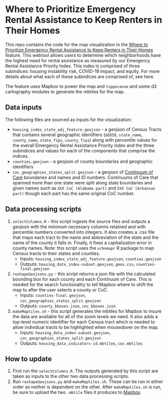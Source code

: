 # Where to Prioritize Emergency Rental Assistance to Keep Renters in Their Homes

This repo contains the code for the map visualization in the [Where to Prioritize Emergency Rental Assistance to Keep Renters in Their Homes](https://www.urban.org/features/where-prioritize-emergency-rental-assistance-keep-renters-their-homes) feature. This webtool allows users to determine which neighborhoods have the highest need for rental assistance as measured by our Emergency Rental Assistance Priority Index. This index is comprised of three subindices: housing instability risk, COVID-19 impact, and equity. For more details about what each of these subindices are comprised of, see here.

The feature uses Mapbox to power the map and `tippecanoe` and some d3 cartography modules to generate the mbtiles for the map. 

## Data inputs
The following files are sourced as inputs for the visualization:
- `housing_index_state_adj_feature.geojson` - a geojson of Census Tracts that contains several geographic identifiers (`GEOID`, `state_name`, `county_name`, `state_fips`, `county_fips`) along with percentile values for the overall Emergency Rental Assistance Priority index and the three subindices and values for each of the components that comprise the indices.
- `counties.geojson` - a geojson of county boundaries and geographic identifiers
- `coc_geographies_states_split.geojson` - a geojson of [Continuum of Care](https://www.hudexchange.info/programs/coc/) boundaries and names and ID numbers. Continuums of Care that spanned more than one state were split along state boundaries and given names such as `XXX CoC (Alabama part)` and `XXX CoC (Arkansas part)` though each part has the same original CoC number.

## Data processing scripts
1. `selectColumns.R` - this script ingests the source files and outputs a geojson with the minimum necessary columns retained and with percentile numbers converted into integers. It also creates a .csv file that maps each tract to the name and abbreviation of the state and the name of the county it falls in. Finally, it fixes a capitalization error in county names. Note: this script uses the `urbnmapr` R package to map Census tracts to their states and counties.
    - Inputs: `housing_index_state_adj_feature.geojson`, `counties.geojson`
    - Outputs: `housing_data_index-subset.geojson`, `geos.csv`, `counties-final.geojson`
2. `reshapeGeojsons.py` - this script returns a json file with the calculated bounding box for each county and each Continuum of Care. This is needed for the search functionality to tell Mapbox where to shift the map to after the user selects a county or CoC.
    - Inputs: `counties-final.geojson`, `coc_geographies_states_split.geojson`
    - Outputs: `county_bboxes.json`, `coc_bboxes.json`
3. `makeMaptiles.sh` - this script generates the mbtiles for Mapbox to insure the data are available for all of the zoom levels we need. It also adds a top-level numeric identifier for each Census tract which is needed to allow individual tracts to be highlighted when mousedover on the map.
    - Inputs: `housing_data_index-subset.geojson`, `coc_geographies_states_split.geojson`
    - Outputs: `housing_data_indicators-id.mbtiles`, `coc.mbtiles`
  
## How to update
1. First run the `selectColumns.R`. The outputs generated by this script are taken as inputs to the other two data processing scripts.
2. Run `reshapeGeojsons.py` and `makeMaptiles.sh`. These can be run in either order as neither is dependent on the other. After `makeMaptiles.sh` is run, be sure to upload the two `.mbtile` files it produces to [Mapbox](https://studio.mapbox.com/).

